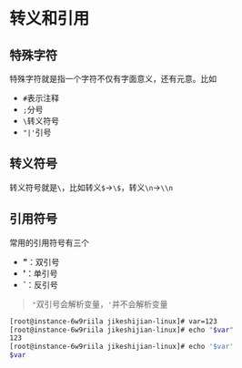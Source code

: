 # 转义和引用

## 特殊字符

特殊字符就是指一个字符不仅有字面意义，还有元意。比如

- `#`表示注释
- `;`分号
- `\`转义符号
- `"|'`引号

## 转义符号

转义符号就是`\`，比如转义`$`->`\$`，转义`\n`->`\\n`

## 引用符号

常用的引用符号有三个

- **"**：双引号
- **'**：单引号
- **`**：反引号

> `"`双引号会解析变量，`'`并不会解析变量

```bash
[root@instance-6w9riila jikeshijian-linux]# var=123
[root@instance-6w9riila jikeshijian-linux]# echo "$var"
123
[root@instance-6w9riila jikeshijian-linux]# echo '$var'
$var
```